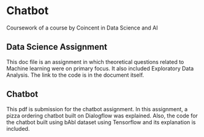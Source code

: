 # Chatbot
Coursework of a course by Coincent in Data Science and AI

## Data Science Assignment
This doc file is an assignment in which theoretical questions related to Machine learning were on primary focus. It also included Exploratory Data Analysis. The link to the code is in the document itself.

## Chatbot
This pdf is submission for the chatbot assignment. In this assignment, a pizza ordering chatbot built on Dialogflow was explained. Also, the code for the chatbot built using bAbl dataset using Tensorflow and its explanation is included.

